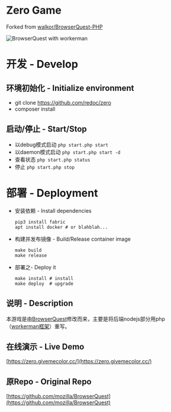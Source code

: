 # Zero Game
Forked from [walkor/BrowserQuest-PHP](https://github.com/walkor/BrowserQuest-PHP)

![BrowserQuest with workerman](https://github.com/walkor/BrowserQuest-PHP/blob/master/Web/img/screenshot.jpg?raw=true)


# 开发 - Develop
## 环境初始化 - Initialize environment 
+   git clone https://github.com/redoc/zero
+   composer install 

## 启动/停止 - Start/Stop
* 以debug模式启动 `php start.php start`  
* 以daemon模式启动 `php start.php start -d`
* 查看状态 `php start.php status`
* 停止 `php start.php stop`

# 部署 - Deployment

* 安装依赖 - Install dependencies
  ```
  pip3 install fabric
  apt install docker # or blahblah...
  ```

* 构建并发布镜像 - Build/Release container image
  ```
  make build
  make release
  ```

* 部署之- Deploy it
  ```
  make install # install
  make deploy  # upgrade
  ```
 

## 说明 - Description
本游戏是由[BrowserQuest](https://github.com/mozilla/BrowserQuest)修改而来，主要是将后端nodejs部分用php（[workerman框架](https://github.com/walkor/workerman)）重写。

## 在线演示 - Live Demo
[https://zero.givemecolor.cc/](https://zero.givemecolor.cc/)

## 原Repo - Original Repo
[https://github.com/mozilla/BrowserQuest](https://github.com/mozilla/BrowserQuest)
